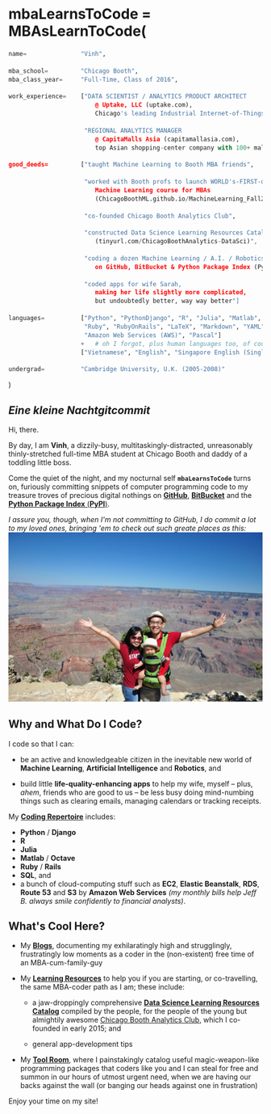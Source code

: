 # **mbaLearnsToCode** = MBAsLearnToCode(
```python
name=               "Vinh",

mba_school=         "Chicago Booth",
mba_class_year=     "Full-Time, Class of 2016",

work_experience=    ["DATA SCIENTIST / ANALYTICS PRODUCT ARCHITECT
                        @ Uptake, LLC (uptake.com),
                        Chicago's leading Industrial Internet-of-Things Analytics start-up",
                        
                     "REGIONAL ANALYTICS MANAGER
                        @ CapitaMalls Asia (capitamallasia.com),
                        top Asian shopping-center company with 100+ malls"],

good_deeds=         ["taught Machine Learning to Booth MBA friends",

                     "worked with Booth profs to launch WORLD's-FIRST-of-ITS-KIND
                        Machine Learning course for MBAs
                        (ChicagoBoothML.github.io/MachineLearning_Fall2015)",
                     
                     "co-founded Chicago Booth Analytics Club",
                     
                     "constructed Data Science Learning Resources Catalog
                        (tinyurl.com/ChicagoBoothAnalytics-DataSci)",
                        
                     "coding a dozen Machine Learning / A.I. / Robotics packages
                        on GitHub, BitBucket & Python Package Index (PyPI)",
                     
                     "coded apps for wife Sarah,
                        making her life slightly more complicated,
                        but undoubtedly better, way way better"]
                        
languages=          ["Python", "PythonDjango", "R", "Julia", "Matlab", "Octave", "SQL",
                     "Ruby", "RubyOnRails", "LaTeX", "Markdown", "YAML", "HTML", "CSS",
                     "Amazon Web Services (AWS)", "Pascal"]
                    +   # oh I forgot, plus human languages too, of course:
                    ["Vietnamese", "English", "Singapore English (Singlish)"]

undergrad=          "Cambridge University, U.K. (2005-2008)"
```
)


## *Eine kleine Nacht**gitcommit***

Hi, there. <i class="fa fa-smile-o"></i>

By day, I am **Vinh**, a dizzily-busy, multitaskingly-distracted, unreasonably thinly-stretched full-time MBA student at Chicago Booth and daddy of a toddling little boss.

Come the quiet of the night, and my nocturnal self **`mbaLearnsToCode`** turns on, furiously committing snippets of computer programming code to my treasure troves of precious digital nothings on [**GitHub**](https://github.com/mbaLearnsToCode), [**BitBucket**](https://bitbucket.org/MBALearnsToCode) and the [**Python Package Index** (**PyPI**)](https://pypi.python.org).

_I assure you, though, when I'm not committing to GitHub, I do commit a lot to my loved ones, bringing 'em to check out such greate places as this:_
![](GrandCanyon.jpg)


## Why and What Do I Code?

I code so that I can:

- be an active and knowledgeable citizen in the inevitable new world of
**Machine Learning**, **Artificial Intelligence** and **Robotics**, and

- build little **life-quality-enhancing apps** to help my wife, myself
&ndash; plus, _ahem_, friends who are good to us &ndash;
be less busy doing mind-numbing things such as clearing emails, managing calendars or tracking receipts.

My <i class="fa fa-terminal"></i> [**Coding Repertoire**](myCodingRepertoire) includes:

- **Python** / **Django**
- **R**
- **Julia**
- **Matlab** / **Octave**
- **Ruby** / **Rails**
- **SQL**, and
- a bunch of cloud-computing stuff such as **EC2**, **Elastic Beanstalk**, **RDS**, **Route 53** and **S3**
by **Amazon Web Services** _(my monthly bills help Jeff B. always smile confidently to financial analysts)_.


## What's Cool Here?

* My <i class="fa fa-newspaper-o"></i> [**Blogs**](myBlogs/_myBlogs), documenting my exhilaratingly high and strugglingly, frustratingly low moments as a coder in the (non-existent) free time of an MBA-cum-family-guy

* My <i class="fa fa-book"></i> [**Learning Resources**](myLearningResources/_myLearningResources) to help you if you are starting, or co-travelling, the same MBA-coder path as I am; these include:

    - a jaw-droppingly comprehensive [**Data Science Learning Resources Catalog**](http://tinyurl.com/ChicagoBoothAnalytics-DataSci) compiled by the people, for the people of the young but almightily awesome [Chicago Booth Analytics Club](https://groups.chicagobooth.edu/analytics), which I co-founded in early 2015; and
    
    - general app-development tips

* My <i class="fa fa-wrench"></i> <i class="fa fa-cogs"></i> [**Tool Room**](myToolRoom/_myToolRoom), where I painstakingly catalog useful magic-weapon-like programming packages that coders like you and I can steal for free and summon in our hours of utmost urgent need, when we are having our backs against the wall (or banging our heads against one in frustration)

Enjoy your time on my site! <i class="fa fa-smile-o"></i>
